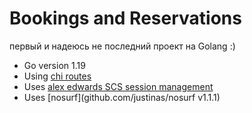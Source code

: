 # Bookings and Reservations

первый и надеюсь не последний проект на Golang :)

- Go version 1.19
- Using [chi routes](github.com/go-chi/chi/v5)
- Uses [alex edwards SCS session management](github.com/alexedwards/scs/v2)
- Uses [nosurf](github.com/justinas/nosurf v1.1.1)